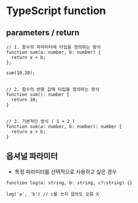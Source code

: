 # TypeScript function

## parameters / return
  ```
  // 1. 함수의 파라미터에 타입을 정의하는 방식
  function sum(a: number, b: number) {
    return a + b;
  };

  sum(10,20);


  // 2. 함수의 반환 값에 타입을 정의하는 방식
  function sum(): number {
    return 10;
  }


  // 3. 기본적인 방식 ( 1 + 2 )
  function sum(a: number, b: number): number {
    return a + b;
  }
  ```

## 옵셔널 파라미터
- 특정 파라미터를 선택적으로 사용하고 싶은 경우
```
function log(a: string, b: string, c?:string) {}

log('a', 'b') // c를 쓰지 않아도 오류 X
```